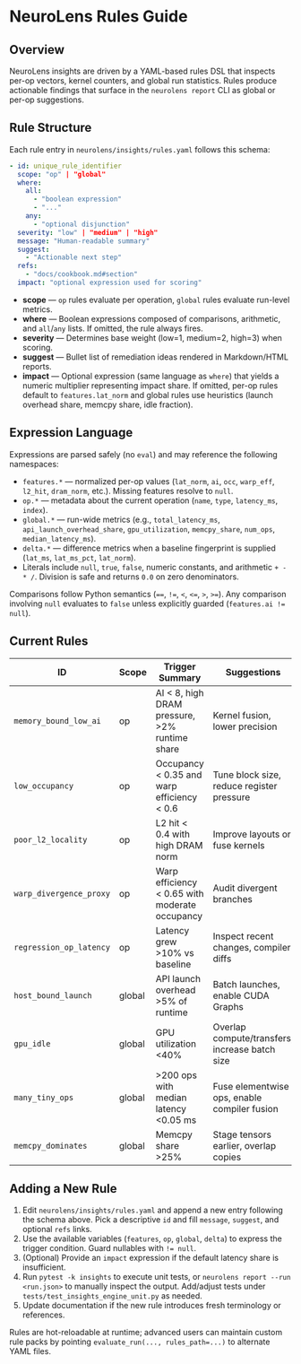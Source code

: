 # NeuroLens Rules Guide

## Overview

NeuroLens insights are driven by a YAML-based rules DSL that inspects per-op vectors, kernel counters, and global run statistics. Rules produce actionable findings that surface in the `neurolens report` CLI as global or per-op suggestions.

## Rule Structure

Each rule entry in `neurolens/insights/rules.yaml` follows this schema:

```yaml
- id: unique_rule_identifier
  scope: "op" | "global"
  where:
    all:
      - "boolean expression"
      - "..."
    any:
      - "optional disjunction"
  severity: "low" | "medium" | "high"
  message: "Human-readable summary"
  suggest:
    - "Actionable next step"
  refs:
    - "docs/cookbook.md#section"
  impact: "optional expression used for scoring"
```

* **scope** — `op` rules evaluate per operation, `global` rules evaluate run-level metrics.
* **where** — Boolean expressions composed of comparisons, arithmetic, and `all`/`any` lists. If omitted, the rule always fires.
* **severity** — Determines base weight (low=1, medium=2, high=3) when scoring.
* **suggest** — Bullet list of remediation ideas rendered in Markdown/HTML reports.
* **impact** — Optional expression (same language as `where`) that yields a numeric multiplier representing impact share. If omitted, per-op rules default to `features.lat_norm` and global rules use heuristics (launch overhead share, memcpy share, idle fraction).

## Expression Language

Expressions are parsed safely (no `eval`) and may reference the following namespaces:

* `features.*` — normalized per-op values (`lat_norm`, `ai`, `occ`, `warp_eff`, `l2_hit`, `dram_norm`, etc.). Missing features resolve to `null`.
* `op.*` — metadata about the current operation (`name`, `type`, `latency_ms`, `index`).
* `global.*` — run-wide metrics (e.g., `total_latency_ms`, `api_launch_overhead_share`, `gpu_utilization`, `memcpy_share`, `num_ops`, `median_latency_ms`).
* `delta.*` — difference metrics when a baseline fingerprint is supplied (`lat_ms`, `lat_ms_pct`, `lat_norm`).
* Literals include `null`, `true`, `false`, numeric constants, and arithmetic `+ - * /`. Division is safe and returns `0.0` on zero denominators.

Comparisons follow Python semantics (`==`, `!=`, `<`, `<=`, `>`, `>=`). Any comparison involving `null` evaluates to `false` unless explicitly guarded (`features.ai != null`).

## Current Rules

| ID | Scope | Trigger Summary | Suggestions |
| --- | --- | --- | --- |
| `memory_bound_low_ai` | op | AI < 8, high DRAM pressure, >2% runtime share | Kernel fusion, lower precision |
| `low_occupancy` | op | Occupancy < 0.35 and warp efficiency < 0.6 | Tune block size, reduce register pressure |
| `poor_l2_locality` | op | L2 hit < 0.4 with high DRAM norm | Improve layouts or fuse kernels |
| `warp_divergence_proxy` | op | Warp efficiency < 0.65 with moderate occupancy | Audit divergent branches |
| `regression_op_latency` | op | Latency grew >10% vs baseline | Inspect recent changes, compiler diffs |
| `host_bound_launch` | global | API launch overhead >5% of runtime | Batch launches, enable CUDA Graphs |
| `gpu_idle` | global | GPU utilization <40% | Overlap compute/transfers, increase batch size |
| `many_tiny_ops` | global | >200 ops with median latency <0.05 ms | Fuse elementwise ops, enable compiler fusion |
| `memcpy_dominates` | global | Memcpy share >25% | Stage tensors earlier, overlap copies |

## Adding a New Rule

1. Edit `neurolens/insights/rules.yaml` and append a new entry following the schema above. Pick a descriptive `id` and fill `message`, `suggest`, and optional `refs` links.
2. Use the available variables (`features`, `op`, `global`, `delta`) to express the trigger condition. Guard nullables with `!= null`.
3. (Optional) Provide an `impact` expression if the default latency share is insufficient.
4. Run `pytest -k insights` to execute unit tests, or `neurolens report --run <run.json>` to manually inspect the output. Add/adjust tests under `tests/test_insights_engine_unit.py` as needed.
5. Update documentation if the new rule introduces fresh terminology or references.

Rules are hot-reloadable at runtime; advanced users can maintain custom rule packs by pointing `evaluate_run(..., rules_path=...)` to alternate YAML files.
